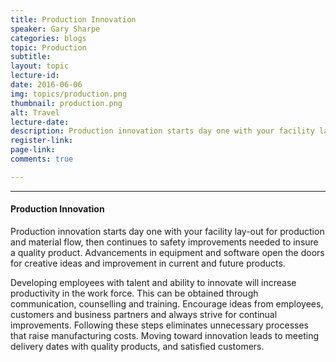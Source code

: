 ```yaml
---
title: Production Innovation
speaker: Gary Sharpe
categories: blogs
topic: Production
subtitle: 
layout: topic
lecture-id: 
date: 2016-06-06
img: topics/production.png
thumbnail: production.png
alt: Travel
lecture-date:
description: Production innovation starts day one with your facility lay-out for production and material flow, then continues to safety improvements needed to insure a quality product...
register-link:
page-link:
comments: true

---
```

<hr>

<h4>Production Innovation</h4>
Production innovation starts day one with your facility lay-out for production and material flow, then continues to safety improvements needed to insure a quality product. Advancements in equipment and software open the doors for creative ideas and improvement in current and future products.

Developing employees with talent and ability to innovate will increase productivity in the work force. This can be obtained through communication, counselling and training. Encourage ideas from employees, customers and business partners and always strive for continual improvements.  Following these steps eliminates unnecessary processes that raise manufacturing costs. 
Moving toward innovation leads to meeting delivery dates with quality products, and satisfied customers.